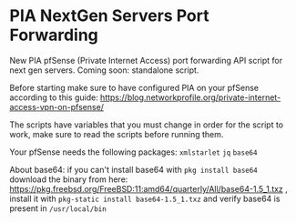 # PIA NextGen Servers Port Forwarding
New PIA pfSense (Private Internet Access) port forwarding API script for next gen servers. Coming soon: standalone script.

Before starting make sure to have configured PIA on your pfSense according to this guide: https://blog.networkprofile.org/private-internet-access-vpn-on-pfsense/

The scripts have variables that you must change in order for the script to work, make sure to read the scripts before running them.

Your pfSense needs the following packages: `xmlstarlet` `jq` `base64`

About base64: if you can't install base64 with `pkg install base64` download the binary from here: https://pkg.freebsd.org/FreeBSD:11:amd64/quarterly/All/base64-1.5_1.txz , install it with `pkg-static install base64-1.5_1.txz` and verify base64 is present in `/usr/local/bin`

